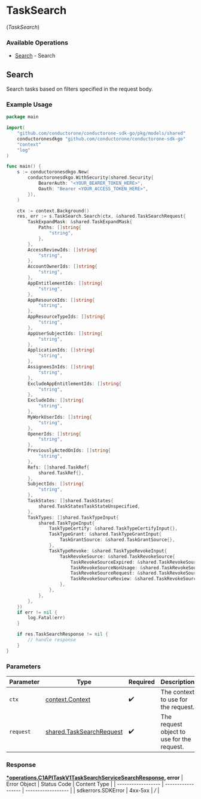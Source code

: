 # TaskSearch
(*TaskSearch*)

### Available Operations

* [Search](#search) - Search

## Search

Search tasks based on filters specified in the request body.

### Example Usage

```go
package main

import(
	"github.com/conductorone/conductorone-sdk-go/pkg/models/shared"
	conductoronesdkgo "github.com/conductorone/conductorone-sdk-go"
	"context"
	"log"
)

func main() {
    s := conductoronesdkgo.New(
        conductoronesdkgo.WithSecurity(shared.Security{
            BearerAuth: "<YOUR_BEARER_TOKEN_HERE>",
            Oauth: "Bearer <YOUR_ACCESS_TOKEN_HERE>",
        }),
    )

    ctx := context.Background()
    res, err := s.TaskSearch.Search(ctx, &shared.TaskSearchRequest{
        TaskExpandMask: &shared.TaskExpandMask{
            Paths: []string{
                "string",
            },
        },
        AccessReviewIds: []string{
            "string",
        },
        AccountOwnerIds: []string{
            "string",
        },
        AppEntitlementIds: []string{
            "string",
        },
        AppResourceIds: []string{
            "string",
        },
        AppResourceTypeIds: []string{
            "string",
        },
        AppUserSubjectIds: []string{
            "string",
        },
        ApplicationIds: []string{
            "string",
        },
        AssigneesInIds: []string{
            "string",
        },
        ExcludeAppEntitlementIds: []string{
            "string",
        },
        ExcludeIds: []string{
            "string",
        },
        MyWorkUserIds: []string{
            "string",
        },
        OpenerIds: []string{
            "string",
        },
        PreviouslyActedOnIds: []string{
            "string",
        },
        Refs: []shared.TaskRef{
            shared.TaskRef{},
        },
        SubjectIds: []string{
            "string",
        },
        TaskStates: []shared.TaskStates{
            shared.TaskStatesTaskStateUnspecified,
        },
        TaskTypes: []shared.TaskTypeInput{
            shared.TaskTypeInput{
                TaskTypeCertify: &shared.TaskTypeCertifyInput{},
                TaskTypeGrant: &shared.TaskTypeGrantInput{
                    TaskGrantSource: &shared.TaskGrantSource{},
                },
                TaskTypeRevoke: &shared.TaskTypeRevokeInput{
                    TaskRevokeSource: &shared.TaskRevokeSource{
                        TaskRevokeSourceExpired: &shared.TaskRevokeSourceExpired{},
                        TaskRevokeSourceNonUsage: &shared.TaskRevokeSourceNonUsage{},
                        TaskRevokeSourceRequest: &shared.TaskRevokeSourceRequest{},
                        TaskRevokeSourceReview: &shared.TaskRevokeSourceReview{},
                    },
                },
            },
        },
    })
    if err != nil {
        log.Fatal(err)
    }

    if res.TaskSearchResponse != nil {
        // handle response
    }
}
```

### Parameters

| Parameter                                                                | Type                                                                     | Required                                                                 | Description                                                              |
| ------------------------------------------------------------------------ | ------------------------------------------------------------------------ | ------------------------------------------------------------------------ | ------------------------------------------------------------------------ |
| `ctx`                                                                    | [context.Context](https://pkg.go.dev/context#Context)                    | :heavy_check_mark:                                                       | The context to use for the request.                                      |
| `request`                                                                | [shared.TaskSearchRequest](../../pkg/models/shared/tasksearchrequest.md) | :heavy_check_mark:                                                       | The request object to use for the request.                               |


### Response

**[*operations.C1APITaskV1TaskSearchServiceSearchResponse](../../pkg/models/operations/c1apitaskv1tasksearchservicesearchresponse.md), error**
| Error Object       | Status Code        | Content Type       |
| ------------------ | ------------------ | ------------------ |
| sdkerrors.SDKError | 4xx-5xx            | */*                |
